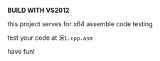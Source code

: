 **BUILD WITH VS2012**



this project serves for x64 assemble code testing



test your code at `源1.cpp.asm`



have fun!
